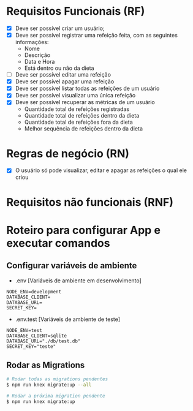 # Requisitos Funcionais (RF)

- [x] Deve ser possível criar um usuário;
- [x] Deve ser possível registrar uma refeição feita, com as seguintes informações:
  - Nome
  - Descrição
  - Data e Hora
  - Está dentro ou não da dieta
- [ ] Deve ser possível editar uma refeição
- [x] Deve ser possível apagar uma refeição
- [x] Deve ser possível listar todas as refeições de um usuário
- [x] Deve ser possível visualizar uma única refeição
- [x] Deve ser possível recuperar as métricas de um usuário
  - Quantidade total de refeições registradas
  - Quantidade total de refeições dentro da dieta
  - Quantidade total de refeições fora da dieta
  - Melhor sequência de refeições dentro da dieta

# Regras de negócio (RN)

- [x] O usuário só pode visualizar, editar e apagar as refeições o qual ele criou


# Requisitos não funcionais (RNF)
<!-- Foca na parte tech de como implementar os RF e RN -->

# Roteiro para configurar App e executar comandos

## Configurar variáveis de ambiente

- .env [Variáveis de ambiente em desenvolvimento]
```text
NODE_ENV=development
DATABASE_CLIENT=
DATABASE_URL=
SECRET_KEY=
```
- .env.test [Variáveis de ambiente de teste]
```
NODE_ENV=test
DATABASE_CLIENT=sqlite
DATABASE_URL="./db/test.db"
SECRET_KEY="teste"
```

## Rodar as Migrations
```bash
# Rodar todas as migrations pendentes
$ npm run knex migrate:up --all

# Rodar a próxima migration pendente
$ npm run knex migrate:up
```
